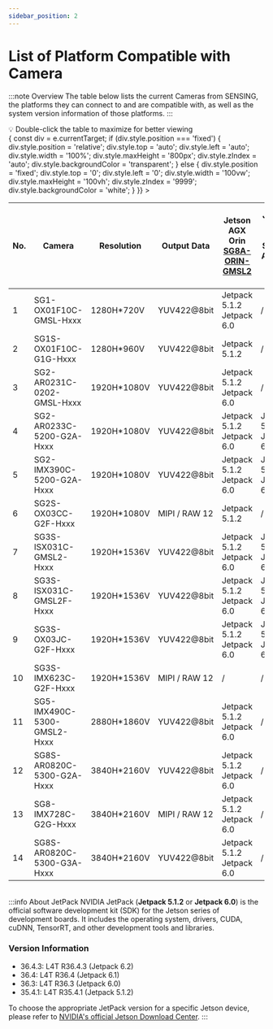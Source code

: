 ```yaml
---
sidebar_position: 2
---
```


# List of Platform Compatible with Camera

:::note Overview
The table below lists the current Cameras from SENSING, the platforms they can connect to and are compatible with, as well as the system version information of those platforms.
:::

<div style={{ 
  marginBottom: '1rem', 
  color: 'var(--ifm-color-primary)', 
  fontSize: '0.9rem',
  display: 'flex',
  alignItems: 'center',
  gap: '0.5rem'
}}>
  <span style={{fontSize: '1.2rem'}}>💡</span>
  <span>Double-click the table to maximize for better viewing</span>
</div>

<div 
  style={{ 
    overflowX: 'auto', 
    overflowY: 'auto', 
    maxHeight: '800px', 
    width: '100%',
    cursor: 'pointer',
    transition: 'all 0.3s ease',
    borderRadius: '8px',
    boxShadow: '0 2px 8px rgba(0,0,0,0.1)'
  }}
  onDoubleClick={(e) => {
    const div = e.currentTarget;
    if (div.style.position === 'fixed') {
      div.style.position = 'relative';
      div.style.top = 'auto';
      div.style.left = 'auto';
      div.style.width = '100%';
      div.style.maxHeight = '800px';
      div.style.zIndex = 'auto';
      div.style.backgroundColor = 'transparent';
    } else {
      div.style.position = 'fixed';
      div.style.top = '0';
      div.style.left = '0';
      div.style.width = '100vw';
      div.style.maxHeight = '100vh';
      div.style.zIndex = '9999';
      div.style.backgroundColor = 'white';
    }
  }}
>
<table style={{ width: '100%', borderCollapse: 'collapse' }}>
<thead>
<tr>
<th style={{ padding: '12px', border: '1px solid #ddd', backgroundColor: 'var(--ifm-color-primary-light)', color: 'black', whiteSpace: 'nowrap', fontWeight: 'bold' }}>No.</th>
<th style={{ padding: '12px', border: '1px solid #ddd', backgroundColor: 'var(--ifm-color-primary-light)', color: 'black', whiteSpace: 'nowrap', fontWeight: 'bold' }}>Camera</th>
<th style={{ padding: '12px', border: '1px solid #ddd', backgroundColor: 'var(--ifm-color-primary-light)', color: 'black', whiteSpace: 'nowrap', fontWeight: 'bold' }}>Resolution</th>
<th style={{ padding: '12px', border: '1px solid #ddd', backgroundColor: 'var(--ifm-color-primary-light)', color: 'black', whiteSpace: 'nowrap', fontWeight: 'bold' }}>Output Data</th>
<th style={{ padding: '12px', border: '1px solid #ddd', backgroundColor: 'var(--ifm-color-primary-light)', color: 'black', whiteSpace: 'nowrap', fontWeight: 'bold' }}>Jetson AGX Orin<br/><a style={{color:'black',textDecoration:'underline'}} href="https://sensing-world.com/en/h-pd-65.html?recommendFromPid=0&fromMid=898">SG8A-ORIN-GMSL2</a></th>
<th style={{ padding: '12px', border: '1px solid #ddd', backgroundColor: 'var(--ifm-color-primary-light)', color: 'black', whiteSpace: 'nowrap', fontWeight: 'bold' }}>Jetson AGX Orin<br/><a style={{color:'black',textDecoration:'underline'}} >SG8A-AGON-G2Y-A1</a></th>
<th style={{ padding: '12px', border: '1px solid #ddd', backgroundColor: 'var(--ifm-color-primary-light)', color: 'black', whiteSpace: 'nowrap', fontWeight: 'bold' }}>Jetson AGX Orin<br/><a style={{color:'black',textDecoration:'underline'}} >SG10A-AGON-G2M-A1</a></th>
<th style={{ padding: '12px', border: '1px solid #ddd', backgroundColor: 'var(--ifm-color-primary-light)', color: 'black', whiteSpace: 'nowrap', fontWeight: 'bold' }}>Jetson Orin Nano/NX<br/><a style={{color:'black',textDecoration:'underline'}} href="https://sensing-world.com/en/h-pd-168.html?recommendFromPid=0&fromMid=962">SG4A-NONX-G2Y-A1</a></th>
<th style={{ padding: '12px', border: '1px solid #ddd', backgroundColor: 'var(--ifm-color-primary-light)', color: 'black', whiteSpace: 'nowrap', fontWeight: 'bold' }}>Jetson Orin Nano/NX<br/><a style={{color:'black',textDecoration:'underline'}} href="https://sensing-world.com/en/h-pd-80.html?recommendFromPid=0&fromMid=962">SG6C-ORNX-G2-F</a></th>
<th style={{ padding: '12px', border: '1px solid #ddd', backgroundColor: 'var(--ifm-color-primary-light)', color: 'black', whiteSpace: 'nowrap', fontWeight: 'bold' }}>Jetson Orin Nano/NX<br/><a style={{color:'black',textDecoration:'underline'}} href="https://sensing-world.com/en/h-pd-79.html?recommendFromPid=0&fromMid=962">SG2A-G3-I4L-F</a></th>
<th style={{ padding: '12px', border: '1px solid #ddd', backgroundColor: 'var(--ifm-color-primary-light)', color: 'black', whiteSpace: 'nowrap', fontWeight: 'bold' }}>Data collection product<br/><a style={{color:'black',textDecoration:'underline'}} >CCG3-8H</a></th>
<th style={{ padding: '12px', border: '1px solid #ddd', backgroundColor: 'var(--ifm-color-primary-light)', color: 'black', whiteSpace: 'nowrap', fontWeight: 'bold' }}>Data collection product<br/><a style={{color:'black',textDecoration:'underline'}} >CCG3-8M</a></th>
</tr>
</thead>
<tbody>
<tr>
<td style={{ padding: '8px', border: '1px solid #ddd', textAlign: 'center', whiteSpace: 'nowrap' }}>1</td>
<td style={{ padding: '8px', border: '1px solid #ddd', textAlign: 'center', whiteSpace: 'nowrap' }}>SG1-OX01F10C-GMSL-Hxxx</td>
<td style={{ padding: '8px', border: '1px solid #ddd', textAlign: 'center', whiteSpace: 'nowrap' }}>1280H*720V</td>
<td style={{ padding: '8px', border: '1px solid #ddd', textAlign: 'center', whiteSpace: 'nowrap' }}>YUV422@8bit</td>
<td style={{ padding: '8px', border: '1px solid #ddd', textAlign: 'center', whiteSpace: 'nowrap' }}>Jetpack 5.1.2<br/>Jetpack 6.0</td>
<td style={{ padding: '8px', border: '1px solid #ddd', textAlign: 'center', whiteSpace: 'nowrap' }}>/</td>
<td style={{ padding: '8px', border: '1px solid #ddd', textAlign: 'center', whiteSpace: 'nowrap' }}>/</td>
<td style={{ padding: '8px', border: '1px solid #ddd', textAlign: 'center', whiteSpace: 'nowrap' }}>/</td>
<td style={{ padding: '8px', border: '1px solid #ddd', textAlign: 'center', whiteSpace: 'nowrap' }}>Jetpack 6.1</td>
<td style={{ padding: '8px', border: '1px solid #ddd', textAlign: 'center', whiteSpace: 'nowrap' }}>/</td>
<td style={{ padding: '8px', border: '1px solid #ddd', textAlign: 'center', whiteSpace: 'nowrap' }}>Yes</td>
<td style={{ padding: '8px', border: '1px solid #ddd', textAlign: 'center', whiteSpace: 'nowrap' }}>Yes</td>
</tr>
<tr>
<td style={{ padding: '8px', border: '1px solid #ddd', textAlign: 'center', whiteSpace: 'nowrap' }}>2</td>
<td style={{ padding: '8px', border: '1px solid #ddd', textAlign: 'center', whiteSpace: 'nowrap' }}>SG1S-OX01F10C-G1G-Hxxx</td>
<td style={{ padding: '8px', border: '1px solid #ddd', textAlign: 'center', whiteSpace: 'nowrap' }}>1280H*960V</td>
<td style={{ padding: '8px', border: '1px solid #ddd', textAlign: 'center', whiteSpace: 'nowrap' }}>YUV422@8bit</td>
<td style={{ padding: '8px', border: '1px solid #ddd', textAlign: 'center', whiteSpace: 'nowrap' }}>Jetpack 5.1.2</td>
<td style={{ padding: '8px', border: '1px solid #ddd', textAlign: 'center', whiteSpace: 'nowrap' }}>/</td>
<td style={{ padding: '8px', border: '1px solid #ddd', textAlign: 'center', whiteSpace: 'nowrap' }}>/</td>
<td style={{ padding: '8px', border: '1px solid #ddd', textAlign: 'center', whiteSpace: 'nowrap' }}>/</td>
<td style={{ padding: '8px', border: '1px solid #ddd', textAlign: 'center', whiteSpace: 'nowrap' }}>Jetpack 6.1</td>
<td style={{ padding: '8px', border: '1px solid #ddd', textAlign: 'center', whiteSpace: 'nowrap' }}>/</td>
<td style={{ padding: '8px', border: '1px solid #ddd', textAlign: 'center', whiteSpace: 'nowrap' }}>Yes</td>
<td style={{ padding: '8px', border: '1px solid #ddd', textAlign: 'center', whiteSpace: 'nowrap' }}>Yes</td>
</tr>
<tr>
<td style={{ padding: '8px', border: '1px solid #ddd', textAlign: 'center', whiteSpace: 'nowrap' }}>3</td>
<td style={{ padding: '8px', border: '1px solid #ddd', textAlign: 'center', whiteSpace: 'nowrap' }}>SG2-AR0231C-0202-GMSL-Hxxx</td>
<td style={{ padding: '8px', border: '1px solid #ddd', textAlign: 'center', whiteSpace: 'nowrap' }}>1920H*1080V</td>
<td style={{ padding: '8px', border: '1px solid #ddd', textAlign: 'center', whiteSpace: 'nowrap' }}>YUV422@8bit</td>
<td style={{ padding: '8px', border: '1px solid #ddd', textAlign: 'center', whiteSpace: 'nowrap' }}>Jetpack 5.1.2<br/>Jetpack 6.0</td>
<td style={{ padding: '8px', border: '1px solid #ddd', textAlign: 'center', whiteSpace: 'nowrap' }}>/</td>
<td style={{ padding: '8px', border: '1px solid #ddd', textAlign: 'center', whiteSpace: 'nowrap' }}>/</td>
<td style={{ padding: '8px', border: '1px solid #ddd', textAlign: 'center', whiteSpace: 'nowrap' }}>/</td>
<td style={{ padding: '8px', border: '1px solid #ddd', textAlign: 'center', whiteSpace: 'nowrap' }}>Jetpack 6.1</td>
<td style={{ padding: '8px', border: '1px solid #ddd', textAlign: 'center', whiteSpace: 'nowrap' }}>/</td>
<td style={{ padding: '8px', border: '1px solid #ddd', textAlign: 'center', whiteSpace: 'nowrap' }}>Yes</td>
<td style={{ padding: '8px', border: '1px solid #ddd', textAlign: 'center', whiteSpace: 'nowrap' }}>Yes</td>
</tr>
<tr>
<td style={{ padding: '8px', border: '1px solid #ddd', textAlign: 'center', whiteSpace: 'nowrap' }}>4</td>
<td style={{ padding: '8px', border: '1px solid #ddd', textAlign: 'center', whiteSpace: 'nowrap' }}>SG2-AR0233C-5200-G2A-Hxxx</td>
<td style={{ padding: '8px', border: '1px solid #ddd', textAlign: 'center', whiteSpace: 'nowrap' }}>1920H*1080V</td>
<td style={{ padding: '8px', border: '1px solid #ddd', textAlign: 'center', whiteSpace: 'nowrap' }}>YUV422@8bit</td>
<td style={{ padding: '8px', border: '1px solid #ddd', textAlign: 'center', whiteSpace: 'nowrap' }}>Jetpack 5.1.2<br/>Jetpack 6.0</td>
<td style={{ padding: '8px', border: '1px solid #ddd', textAlign: 'center', whiteSpace: 'nowrap' }}>Jetpack 5.1.2<br/>Jetpack 6.0</td>
<td style={{ padding: '8px', border: '1px solid #ddd', textAlign: 'center', whiteSpace: 'nowrap' }}>/</td>
<td style={{ padding: '8px', border: '1px solid #ddd', textAlign: 'center', whiteSpace: 'nowrap' }}>/</td>
<td style={{ padding: '8px', border: '1px solid #ddd', textAlign: 'center', whiteSpace: 'nowrap' }}>Jetpack 6.1</td>
<td style={{ padding: '8px', border: '1px solid #ddd', textAlign: 'center', whiteSpace: 'nowrap' }}>/</td>
<td style={{ padding: '8px', border: '1px solid #ddd', textAlign: 'center', whiteSpace: 'nowrap' }}>Yes</td>
<td style={{ padding: '8px', border: '1px solid #ddd', textAlign: 'center', whiteSpace: 'nowrap' }}>Yes</td>
</tr>
<tr>
<td style={{ padding: '8px', border: '1px solid #ddd', textAlign: 'center', whiteSpace: 'nowrap' }}>5</td>
<td style={{ padding: '8px', border: '1px solid #ddd', textAlign: 'center', whiteSpace: 'nowrap' }}>SG2-IMX390C-5200-G2A-Hxxx</td>
<td style={{ padding: '8px', border: '1px solid #ddd', textAlign: 'center', whiteSpace: 'nowrap' }}>1920H*1080V</td>
<td style={{ padding: '8px', border: '1px solid #ddd', textAlign: 'center', whiteSpace: 'nowrap' }}>YUV422@8bit</td>
<td style={{ padding: '8px', border: '1px solid #ddd', textAlign: 'center', whiteSpace: 'nowrap' }}>Jetpack 5.1.2<br/>Jetpack 6.0</td>
<td style={{ padding: '8px', border: '1px solid #ddd', textAlign: 'center', whiteSpace: 'nowrap' }}>Jetpack 5.1.2<br/>Jetpack 6.0</td>
<td style={{ padding: '8px', border: '1px solid #ddd', textAlign: 'center', whiteSpace: 'nowrap' }}>/</td>
<td style={{ padding: '8px', border: '1px solid #ddd', textAlign: 'center', whiteSpace: 'nowrap' }}>/</td>
<td style={{ padding: '8px', border: '1px solid #ddd', textAlign: 'center', whiteSpace: 'nowrap' }}>Jetpack 6.1</td>
<td style={{ padding: '8px', border: '1px solid #ddd', textAlign: 'center', whiteSpace: 'nowrap' }}>/</td>
<td style={{ padding: '8px', border: '1px solid #ddd', textAlign: 'center', whiteSpace: 'nowrap' }}>Yes</td>
<td style={{ padding: '8px', border: '1px solid #ddd', textAlign: 'center', whiteSpace: 'nowrap' }}>Yes</td>
</tr>
<tr>
<td style={{ padding: '8px', border: '1px solid #ddd', textAlign: 'center', whiteSpace: 'nowrap' }}>6</td>
<td style={{ padding: '8px', border: '1px solid #ddd', textAlign: 'center', whiteSpace: 'nowrap' }}>SG2S-OX03CC-G2F-Hxxx</td>
<td style={{ padding: '8px', border: '1px solid #ddd', textAlign: 'center', whiteSpace: 'nowrap' }}>1920H*1080V</td>
<td style={{ padding: '8px', border: '1px solid #ddd', textAlign: 'center', whiteSpace: 'nowrap' }}>MIPI / RAW 12</td>
<td style={{ padding: '8px', border: '1px solid #ddd', textAlign: 'center', whiteSpace: 'nowrap' }}>Jetpack 5.1.2</td>
<td style={{ padding: '8px', border: '1px solid #ddd', textAlign: 'center', whiteSpace: 'nowrap' }}>/</td>
<td style={{ padding: '8px', border: '1px solid #ddd', textAlign: 'center', whiteSpace: 'nowrap' }}>/</td>
<td style={{ padding: '8px', border: '1px solid #ddd', textAlign: 'center', whiteSpace: 'nowrap' }}>/</td>
<td style={{ padding: '8px', border: '1px solid #ddd', textAlign: 'center', whiteSpace: 'nowrap' }}>/</td>
<td style={{ padding: '8px', border: '1px solid #ddd', textAlign: 'center', whiteSpace: 'nowrap' }}>/</td>
<td style={{ padding: '8px', border: '1px solid #ddd', textAlign: 'center', whiteSpace: 'nowrap' }}>/</td>
<td style={{ padding: '8px', border: '1px solid #ddd', textAlign: 'center', whiteSpace: 'nowrap' }}>/</td>
</tr>
<tr>
<td style={{ padding: '8px', border: '1px solid #ddd', textAlign: 'center', whiteSpace: 'nowrap' }}>7</td>
<td style={{ padding: '8px', border: '1px solid #ddd', textAlign: 'center', whiteSpace: 'nowrap' }}>SG3S-ISX031C-GMSL2-Hxxx</td>
<td style={{ padding: '8px', border: '1px solid #ddd', textAlign: 'center', whiteSpace: 'nowrap' }}>1920H*1536V</td>
<td style={{ padding: '8px', border: '1px solid #ddd', textAlign: 'center', whiteSpace: 'nowrap' }}>YUV422@8bit</td>
<td style={{ padding: '8px', border: '1px solid #ddd', textAlign: 'center', whiteSpace: 'nowrap' }}>Jetpack 5.1.2<br/>Jetpack 6.0</td>
<td style={{ padding: '8px', border: '1px solid #ddd', textAlign: 'center', whiteSpace: 'nowrap' }}>Jetpack 5.1.2<br/>Jetpack 6.2</td>
<td style={{ padding: '8px', border: '1px solid #ddd', textAlign: 'center', whiteSpace: 'nowrap' }}>Jetpack 6.0</td>
<td style={{ padding: '8px', border: '1px solid #ddd', textAlign: 'center', whiteSpace: 'nowrap' }}>Jetpack 5.1.2</td>
<td style={{ padding: '8px', border: '1px solid #ddd', textAlign: 'center', whiteSpace: 'nowrap' }}>/</td>
<td style={{ padding: '8px', border: '1px solid #ddd', textAlign: 'center', whiteSpace: 'nowrap' }}>/</td>
<td style={{ padding: '8px', border: '1px solid #ddd', textAlign: 'center', whiteSpace: 'nowrap' }}>Yes</td>
<td style={{ padding: '8px', border: '1px solid #ddd', textAlign: 'center', whiteSpace: 'nowrap' }}>Yes</td>
</tr>
<tr>
<td style={{ padding: '8px', border: '1px solid #ddd', textAlign: 'center', whiteSpace: 'nowrap' }}>8</td>
<td style={{ padding: '8px', border: '1px solid #ddd', textAlign: 'center', whiteSpace: 'nowrap' }}>SG3S-ISX031C-GMSL2F-Hxxx</td>
<td style={{ padding: '8px', border: '1px solid #ddd', textAlign: 'center', whiteSpace: 'nowrap' }}>1920H*1536V</td>
<td style={{ padding: '8px', border: '1px solid #ddd', textAlign: 'center', whiteSpace: 'nowrap' }}>YUV422@8bit</td>
<td style={{ padding: '8px', border: '1px solid #ddd', textAlign: 'center', whiteSpace: 'nowrap' }}>Jetpack 5.1.2<br/>Jetpack 6.0</td>
<td style={{ padding: '8px', border: '1px solid #ddd', textAlign: 'center', whiteSpace: 'nowrap' }}>Jetpack 5.1.2<br/>Jetpack 6.2</td>
<td style={{ padding: '8px', border: '1px solid #ddd', textAlign: 'center', whiteSpace: 'nowrap' }}>Jetpack 6.0</td>
<td style={{ padding: '8px', border: '1px solid #ddd', textAlign: 'center', whiteSpace: 'nowrap' }}>Jetpack 5.1.2</td>
<td style={{ padding: '8px', border: '1px solid #ddd', textAlign: 'center', whiteSpace: 'nowrap' }}>Jetpack 5.1.2</td>
<td style={{ padding: '8px', border: '1px solid #ddd', textAlign: 'center', whiteSpace: 'nowrap' }}>/</td>
<td style={{ padding: '8px', border: '1px solid #ddd', textAlign: 'center', whiteSpace: 'nowrap' }}>Yes</td>
<td style={{ padding: '8px', border: '1px solid #ddd', textAlign: 'center', whiteSpace: 'nowrap' }}>Yes</td>
</tr>
<tr>
<td style={{ padding: '8px', border: '1px solid #ddd', textAlign: 'center', whiteSpace: 'nowrap' }}>9</td>
<td style={{ padding: '8px', border: '1px solid #ddd', textAlign: 'center', whiteSpace: 'nowrap' }}>SG3S-OX03JC-G2F-Hxxx</td>
<td style={{ padding: '8px', border: '1px solid #ddd', textAlign: 'center', whiteSpace: 'nowrap' }}>1920H*1536V</td>
<td style={{ padding: '8px', border: '1px solid #ddd', textAlign: 'center', whiteSpace: 'nowrap' }}>YUV422@8bit</td>
<td style={{ padding: '8px', border: '1px solid #ddd', textAlign: 'center', whiteSpace: 'nowrap' }}>Jetpack 5.1.2<br/>Jetpack 6.0</td>
<td style={{ padding: '8px', border: '1px solid #ddd', textAlign: 'center', whiteSpace: 'nowrap' }}>Jetpack 5.1.2<br/>Jetpack 6.2</td>
<td style={{ padding: '8px', border: '1px solid #ddd', textAlign: 'center', whiteSpace: 'nowrap' }}>/</td>
<td style={{ padding: '8px', border: '1px solid #ddd', textAlign: 'center', whiteSpace: 'nowrap' }}>Jetpack 5.1.2</td>
<td style={{ padding: '8px', border: '1px solid #ddd', textAlign: 'center', whiteSpace: 'nowrap' }}>/</td>
<td style={{ padding: '8px', border: '1px solid #ddd', textAlign: 'center', whiteSpace: 'nowrap' }}>/</td>
<td style={{ padding: '8px', border: '1px solid #ddd', textAlign: 'center', whiteSpace: 'nowrap' }}>Yes</td>
<td style={{ padding: '8px', border: '1px solid #ddd', textAlign: 'center', whiteSpace: 'nowrap' }}>Yes</td>
</tr>
<tr>
<td style={{ padding: '8px', border: '1px solid #ddd', textAlign: 'center', whiteSpace: 'nowrap' }}>10</td>
<td style={{ padding: '8px', border: '1px solid #ddd', textAlign: 'center', whiteSpace: 'nowrap' }}>SG3S-IMX623C-G2F-Hxxx</td>
<td style={{ padding: '8px', border: '1px solid #ddd', textAlign: 'center', whiteSpace: 'nowrap' }}>1920H*1536V</td>
<td style={{ padding: '8px', border: '1px solid #ddd', textAlign: 'center', whiteSpace: 'nowrap' }}>MIPI / RAW 12</td>
<td style={{ padding: '8px', border: '1px solid #ddd', textAlign: 'center', whiteSpace: 'nowrap' }}>/</td>
<td style={{ padding: '8px', border: '1px solid #ddd', textAlign: 'center', whiteSpace: 'nowrap' }}>/</td>
<td style={{ padding: '8px', border: '1px solid #ddd', textAlign: 'center', whiteSpace: 'nowrap' }}>/</td>
<td style={{ padding: '8px', border: '1px solid #ddd', textAlign: 'center', whiteSpace: 'nowrap' }}>/</td>
<td style={{ padding: '8px', border: '1px solid #ddd', textAlign: 'center', whiteSpace: 'nowrap' }}>/</td>
<td style={{ padding: '8px', border: '1px solid #ddd', textAlign: 'center', whiteSpace: 'nowrap' }}>/</td>
</tr>
<tr>
<td style={{ padding: '8px', border: '1px solid #ddd', textAlign: 'center', whiteSpace: 'nowrap' }}>11</td>
<td style={{ padding: '8px', border: '1px solid #ddd', textAlign: 'center', whiteSpace: 'nowrap' }}>SG5-IMX490C-5300-GMSL2-Hxxx</td>
<td style={{ padding: '8px', border: '1px solid #ddd', textAlign: 'center', whiteSpace: 'nowrap' }}>2880H*1860V</td>
<td style={{ padding: '8px', border: '1px solid #ddd', textAlign: 'center', whiteSpace: 'nowrap' }}>YUV422@8bit</td>
<td style={{ padding: '8px', border: '1px solid #ddd', textAlign: 'center', whiteSpace: 'nowrap' }}>Jetpack 5.1.2<br/>Jetpack 6.0</td>
<td style={{ padding: '8px', border: '1px solid #ddd', textAlign: 'center', whiteSpace: 'nowrap' }}>/</td>
<td style={{ padding: '8px', border: '1px solid #ddd', textAlign: 'center', whiteSpace: 'nowrap' }}>/</td>
<td style={{ padding: '8px', border: '1px solid #ddd', textAlign: 'center', whiteSpace: 'nowrap' }}>/</td>
<td style={{ padding: '8px', border: '1px solid #ddd', textAlign: 'center', whiteSpace: 'nowrap' }}>/</td>
<td style={{ padding: '8px', border: '1px solid #ddd', textAlign: 'center', whiteSpace: 'nowrap' }}>/</td>
<td style={{ padding: '8px', border: '1px solid #ddd', textAlign: 'center', whiteSpace: 'nowrap' }}>Yes</td>
<td style={{ padding: '8px', border: '1px solid #ddd', textAlign: 'center', whiteSpace: 'nowrap' }}>Yes</td>
</tr>
<tr>
<td style={{ padding: '8px', border: '1px solid #ddd', textAlign: 'center', whiteSpace: 'nowrap' }}>12</td>
<td style={{ padding: '8px', border: '1px solid #ddd', textAlign: 'center', whiteSpace: 'nowrap' }}>SG8S-AR0820C-5300-G2A-Hxxx</td>
<td style={{ padding: '8px', border: '1px solid #ddd', textAlign: 'center', whiteSpace: 'nowrap' }}>3840H*2160V</td>
<td style={{ padding: '8px', border: '1px solid #ddd', textAlign: 'center', whiteSpace: 'nowrap' }}>YUV422@8bit</td>
<td style={{ padding: '8px', border: '1px solid #ddd', textAlign: 'center', whiteSpace: 'nowrap' }}>Jetpack 5.1.2<br/>Jetpack 6.0</td>
<td style={{ padding: '8px', border: '1px solid #ddd', textAlign: 'center', whiteSpace: 'nowrap' }}>/</td>
<td style={{ padding: '8px', border: '1px solid #ddd', textAlign: 'center', whiteSpace: 'nowrap' }}>/</td>
<td style={{ padding: '8px', border: '1px solid #ddd', textAlign: 'center', whiteSpace: 'nowrap' }}>Jetpack 5.1.2</td>
<td style={{ padding: '8px', border: '1px solid #ddd', textAlign: 'center', whiteSpace: 'nowrap' }}>Jetpack 5.1.2</td>
<td style={{ padding: '8px', border: '1px solid #ddd', textAlign: 'center', whiteSpace: 'nowrap' }}>/</td>
<td style={{ padding: '8px', border: '1px solid #ddd', textAlign: 'center', whiteSpace: 'nowrap' }}>Yes</td>
<td style={{ padding: '8px', border: '1px solid #ddd', textAlign: 'center', whiteSpace: 'nowrap' }}>Yes</td>
</tr>
<tr>
<td style={{ padding: '8px', border: '1px solid #ddd', textAlign: 'center', whiteSpace: 'nowrap' }}>13</td>
<td style={{ padding: '8px', border: '1px solid #ddd', textAlign: 'center', whiteSpace: 'nowrap' }}>SG8-IMX728C-G2G-Hxxx</td>
<td style={{ padding: '8px', border: '1px solid #ddd', textAlign: 'center', whiteSpace: 'nowrap' }}>3840H*2160V</td>
<td style={{ padding: '8px', border: '1px solid #ddd', textAlign: 'center', whiteSpace: 'nowrap' }}>MIPI / RAW 12</td>
<td style={{ padding: '8px', border: '1px solid #ddd', textAlign: 'center', whiteSpace: 'nowrap' }}>Jetpack 5.1.2<br/>Jetpack 6.0</td>
<td style={{ padding: '8px', border: '1px solid #ddd', textAlign: 'center', whiteSpace: 'nowrap' }}>/</td>
<td style={{ padding: '8px', border: '1px solid #ddd', textAlign: 'center', whiteSpace: 'nowrap' }}>/</td>
<td style={{ padding: '8px', border: '1px solid #ddd', textAlign: 'center', whiteSpace: 'nowrap' }}>/</td>
<td style={{ padding: '8px', border: '1px solid #ddd', textAlign: 'center', whiteSpace: 'nowrap' }}>/</td>
<td style={{ padding: '8px', border: '1px solid #ddd', textAlign: 'center', whiteSpace: 'nowrap' }}>Jetpack 5.1.2</td>
<td style={{ padding: '8px', border: '1px solid #ddd', textAlign: 'center', whiteSpace: 'nowrap' }}>/</td>
<td style={{ padding: '8px', border: '1px solid #ddd', textAlign: 'center', whiteSpace: 'nowrap' }}>/</td>
</tr>
<tr>
<td style={{ padding: '8px', border: '1px solid #ddd', textAlign: 'center', whiteSpace: 'nowrap' }}>14</td>
<td style={{ padding: '8px', border: '1px solid #ddd', textAlign: 'center', whiteSpace: 'nowrap' }}>SG8S-AR0820C-5300-G3A-Hxxx</td>
<td style={{ padding: '8px', border: '1px solid #ddd', textAlign: 'center', whiteSpace: 'nowrap' }}>3840H*2160V</td>
<td style={{ padding: '8px', border: '1px solid #ddd', textAlign: 'center', whiteSpace: 'nowrap' }}>YUV422@8bit</td>
<td style={{ padding: '8px', border: '1px solid #ddd', textAlign: 'center', whiteSpace: 'nowrap' }}>Jetpack 5.1.2<br/>Jetpack 6.0</td>
<td style={{ padding: '8px', border: '1px solid #ddd', textAlign: 'center', whiteSpace: 'nowrap' }}>/</td>
<td style={{ padding: '8px', border: '1px solid #ddd', textAlign: 'center', whiteSpace: 'nowrap' }}>/</td>
<td style={{ padding: '8px', border: '1px solid #ddd', textAlign: 'center', whiteSpace: 'nowrap' }}>/</td>
<td style={{ padding: '8px', border: '1px solid #ddd', textAlign: 'center', whiteSpace: 'nowrap' }}>/</td>
<td style={{ padding: '8px', border: '1px solid #ddd', textAlign: 'center', whiteSpace: 'nowrap' }}>Jetpack 5.1.2</td>
<td style={{ padding: '8px', border: '1px solid #ddd', textAlign: 'center', whiteSpace: 'nowrap' }}>/</td>
<td style={{ padding: '8px', border: '1px solid #ddd', textAlign: 'center', whiteSpace: 'nowrap' }}>/</td>
</tr>
</tbody>
</table>
</div>

<br />
:::info About JetPack
NVIDIA JetPack (<strong style={{ color: 'var(--ifm-color-primary-light)' }}>Jetpack 5.1.2</strong> or <strong style={{ color: 'var(--ifm-color-primary-light)' }}>Jetpack 6.0</strong>) is the official software development kit (SDK) for the Jetson series of development boards. It includes the operating system, drivers, CUDA, cuDNN, TensorRT, and other development tools and libraries.

### Version Information
- 36.4.3: L4T R36.4.3 (Jetpack 6.2)  
- 36.4: L4T R36.4 (Jetpack 6.1)  
- 36.3: L4T R36.3 (Jetpack 6.0)  
- 35.4.1: L4T R35.4.1 (Jetpack 5.1.2)  

To choose the appropriate JetPack version for a specific Jetson device, please refer to [NVIDIA's official Jetson Download Center](https://developer.nvidia.com/embedded/jetpack-archive).
:::
